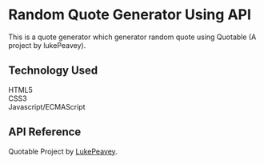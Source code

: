 # Random Quote Generator Using API
This is a quote generator which generator random quote using Quotable (A project by lukePeavey).

## Technology Used
HTML5 <br />
CSS3 <br />
Javascript/ECMAScript

## API Reference
Quotable Project by [LukePeavey](https://github.com/lukePeavey/quotable).


